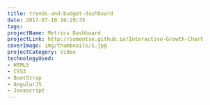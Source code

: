 ```yaml
---
title: trends-and-budget-dashboard
date: 2017-07-10 16:29:35
tags:
projectName: Metrics Dashboard
projectLink: http://sumentse.github.io/Interactive-Growth-Chart
coverImage: img/thumbnails/1.jpg
projectCategory: Video
technologyUsed:
- HTML5
- CSS3
- BootStrap
- AngularJS
- Javascript
---
```

